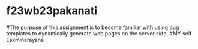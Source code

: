 # f23wb23pakanati
#The purpose of this assignment is to become familiar with using pug templates to dynamically generate web pages on the server side.
#MY self Laxminarayana
